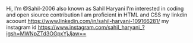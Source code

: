 Hi, I’m @Sahil-2006 also known as Sahil Haryani
I’m interested in coding and open siource contribution 
I am proficient in HTML and CSS
my linkdin acoount https://www.linkedin.com/in/sahil-haryani-109166281/
my instagram id https://www.instagram.com/sahil_haryani_?igsh=MWNpZTd3OGpxYjJjaw==
